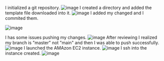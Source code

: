 I initialized a git repository.
![image](https://github.com/user-attachments/assets/3e512b0f-aade-4aa5-9308-623a09239fc8)
I created a directory and added the template file downloaded into it.
![image](https://github.com/user-attachments/assets/95fb25e2-d9ff-4232-a709-8363eacb7559)
I added my changed and I commited them.

![image](https://github.com/user-attachments/assets/382aede4-5510-4bd3-b599-9bd60fbed3b3)

I has some issues pushing my changes.
![image](https://github.com/user-attachments/assets/2066f82a-d214-4a84-824e-7a9c52e46212)
After reviewing I realized my branch is "master" not "main" and then I was able to push successfully.
![image](https://github.com/user-attachments/assets/edefa691-c62e-45bc-8656-4580cb48ab5b)
I launched the AMAzon EC2 instance.
![image](https://github.com/user-attachments/assets/1ed4ff2d-1e08-4497-8568-29632a459f05)
I ssh into the instance created.
![image](https://github.com/user-attachments/assets/ba73fa58-9d84-4b91-b4c6-f29c12c78016)





